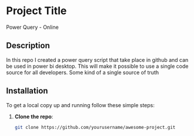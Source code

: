 

# Project Title
Power Query - Online

## Description
In this repo I created a power query script that take place in github and can be used in power bi desktop. This will make it possible to use a single code source for all developers. Some kind of a single source of truth

## Installation
To get a local copy up and running follow these simple steps:
1. **Clone the repo**:
   ```bash
   git clone https://github.com/yourusername/awesome-project.git
